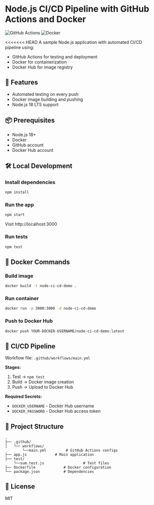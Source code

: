 # Node.js CI/CD Pipeline with GitHub Actions and Docker

![GitHub Actions](https://img.shields.io/github/actions/workflow/status/lokesh-matha/nodejs-demo-app/main.yml?label=CI%2FCD)
![Docker](https://img.shields.io/docker/pulls/lokeshmatha/node-ci-cd-demo)

<<<<<<< HEAD
A sample Node.js application with automated CI/CD pipeline using:
- GitHub Actions for testing and deployment
- Docker for containerization
- Docker Hub for image registry

## 🚀 Features
- Automated testing on every push
- Docker image building and pushing
- Node.js 18 LTS support

## 📦 Prerequisites
- Node.js 18+
- Docker
- GitHub account
- Docker Hub account

## 🛠️ Local Development

### Install dependencies
```bash
npm install
```

### Run the app
```bash
npm start
```
Visit http://localhost:3000

### Run tests
```bash
npm test
```

## 🐳 Docker Commands

### Build image
```bash
docker build -t node-ci-cd-demo .
```

### Run container
```bash
docker run -p 3000:3000 -d node-ci-cd-demo
```

### Push to Docker Hub
```bash
docker push YOUR-DOCKER-USERNAME/node-ci-cd-demo:latest
```

## 🔧 CI/CD Pipeline
Workflow file: `.github/workflows/main.yml`

**Stages:**
1. Test → `npm test`
2. Build → Docker image creation
3. Push → Upload to Docker Hub

**Required Secrets:**
- `DOCKER_USERNAME` - Docker Hub username
- `DOCKER_PASSWORD` - Docker Hub access token

## 📂 Project Structure
```
.
├── .github/
│   └── workflows/
        └──main.yml         # GitHub Actions configs
├── app.js             # Main application
├── test/
    └──sum.test.js                  # Test files
├── Dockerfile             # Docker configuration
└── package.json           # Dependencies
```

## 📜 License
MIT
